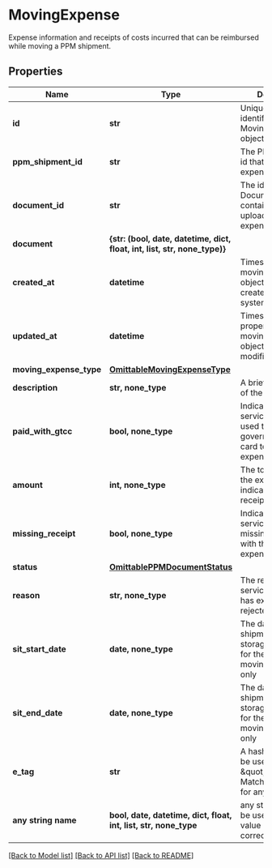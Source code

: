 # MovingExpense

Expense information and receipts of costs incurred that can be reimbursed while moving a PPM shipment.

## Properties
Name | Type | Description | Notes
------------ | ------------- | ------------- | -------------
**id** | **str** | Unique primary identifier of the Moving Expense object | [readonly] 
**ppm_shipment_id** | **str** | The PPM Shipment id that this moving expense belongs to | [readonly] 
**document_id** | **str** | The id of the Document that contains all file uploads for this expense | [readonly] 
**document** | **{str: (bool, date, datetime, dict, float, int, list, str, none_type)}** |  | 
**created_at** | **datetime** | Timestamp the moving expense object was initially created in the system (UTC) | [readonly] 
**updated_at** | **datetime** | Timestamp when a property of this moving expense object was last modified (UTC) | [readonly] 
**moving_expense_type** | [**OmittableMovingExpenseType**](OmittableMovingExpenseType.md) |  | [optional] 
**description** | **str, none_type** | A brief description of the expense | [optional] 
**paid_with_gtcc** | **bool, none_type** | Indicates if the service member used their government issued card to pay for the expense | [optional] 
**amount** | **int, none_type** | The total amount of the expense as indicated on the receipt | [optional] 
**missing_receipt** | **bool, none_type** | Indicates if the service member is missing the receipt with the proof of expense amount | [optional] 
**status** | [**OmittablePPMDocumentStatus**](OmittablePPMDocumentStatus.md) |  | [optional] 
**reason** | **str, none_type** | The reason the services counselor has excluded or rejected the item. | [optional] 
**sit_start_date** | **date, none_type** | The date the shipment entered storage, applicable for the &#x60;STORAGE&#x60; movingExpenseType only | [optional] 
**sit_end_date** | **date, none_type** | The date the shipment exited storage, applicable for the &#x60;STORAGE&#x60; movingExpenseType only | [optional] 
**e_tag** | **str** | A hash that should be used as the \&quot;If-Match\&quot; header for any updates. | [optional] [readonly] 
**any string name** | **bool, date, datetime, dict, float, int, list, str, none_type** | any string name can be used but the value must be the correct type | [optional]

[[Back to Model list]](../README.md#documentation-for-models) [[Back to API list]](../README.md#documentation-for-api-endpoints) [[Back to README]](../README.md)


